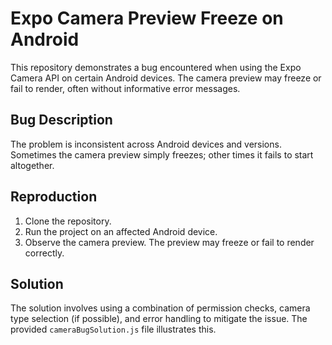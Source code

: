 # Expo Camera Preview Freeze on Android

This repository demonstrates a bug encountered when using the Expo Camera API on certain Android devices. The camera preview may freeze or fail to render, often without informative error messages.

## Bug Description
The problem is inconsistent across Android devices and versions.  Sometimes the camera preview simply freezes; other times it fails to start altogether.

## Reproduction
1. Clone the repository.
2. Run the project on an affected Android device.
3. Observe the camera preview.  The preview may freeze or fail to render correctly.

## Solution
The solution involves using a combination of permission checks, camera type selection (if possible), and error handling to mitigate the issue.  The provided `cameraBugSolution.js` file illustrates this.
